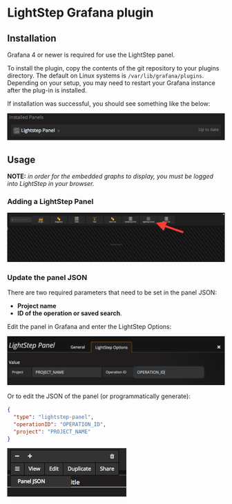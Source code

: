 # LightStep Grafana plugin

## Installation

Grafana 4 or newer is required for use the LightStep panel.

To install the plugin, copy the contents of the git repository to your plugins directory. The default on Linux systems is `/var/lib/grafana/plugins`.  Depending on your setup, you may need to restart your Grafana instance after the plug-in is installed.

If installation was successful, you should see something like the below:

![Installed Panels](doc/installed-panel.png)

## Usage

**NOTE:** *in order for the embedded graphs to display, you must be logged into LightStep in your browser.*

### Adding a LightStep Panel

![Add a panel](doc/add-panel.png)

### Update the panel JSON

There are two required parameters that need to be set in the panel JSON:

* **Project name**
* **ID of the operation or saved search**.

Edit the panel in Grafana and enter the LightStep Options:

![Add a panel](doc/edit-panel.png)

Or to edit the JSON of the panel (or programmatically generate):
 
```json
{
  "type": "lightstep-panel",
  "operationID": "OPERATION_ID",
  "project": "PROJECT_NAME"
}
```

 ![Add a panel](doc/panel-json.png)
